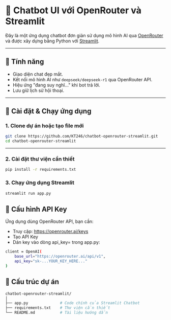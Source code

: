 # 🤖 Chatbot UI với OpenRouter và Streamlit

Đây là một ứng dụng chatbot đơn giản sử dụng mô hình AI qua [OpenRouter](https://openrouter.ai) và được xây dựng bằng Python với [Streamlit](https://streamlit.io).

---

## 🧰 Tính năng

- Giao diện chat đẹp mắt.
- Kết nối mô hình AI như `deepseek/deepseek-r1` qua OpenRouter API.
- Hiệu ứng "đang suy nghĩ..." khi bot trả lời.
- Lưu giữ lịch sử hội thoại.

---

## 🚀 Cài đặt & Chạy ứng dụng

### 1. Clone dự án hoặc tạo file mới

```bash
git clone https://github.com/KT246/chatbot-openrouter-streamlit.git
cd chatbot-openrouter-streamlit 
```` 
---
### 2. Cài đặt thư viện cần thiết

```bash
pip install -r requirements.txt
```

### 3. Chạy ứng dụng Streamlit

```bash
streamlit run app.py
```

## 🔐 Cấu hình API Key
Ứng dụng dùng OpenRouter API, bạn cần:
- Truy cập: https://openrouter.ai/keys
- Tạo API Key
- Dán key vào dòng api_key= trong app.py:

```bash
client = OpenAI(
    base_url="https://openrouter.ai/api/v1",
    api_key="sk-...YOUR_KEY_HERE..."
)
```
## 📂 Cấu trúc dự án
```bash
chatbot-openrouter-streamlit/
│
├── app.py              # Code chính của Streamlit Chatbot
├── requirements.txt    # Thư viện cần thiết
└── README.md           # Tài liệu hướng dẫn
```

